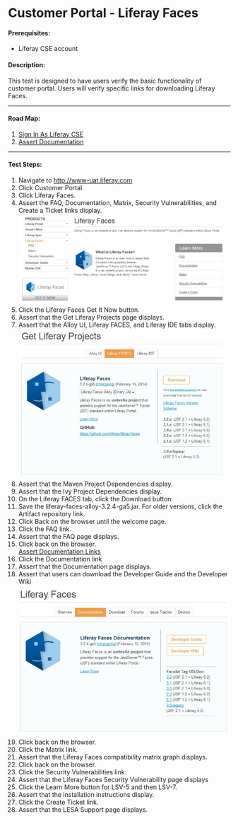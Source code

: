 Customer Portal - Liferay Faces
===============================

#### Prerequisites: ####
* Liferay CSE account


#### Description: ####
This test is designed to have users verify the basic functionality of customer portal. Users will verify specific links for downloading Liferay Faces.

****
#### Road Map: ####
1. [Sign In As Liferay CSE](#SignInAsLiferayCSE)
1. [Assert Documentation](#AssertDocumentation)


****

#### Test Steps: ####
1. <a href="#SignInAsLiferayCSE" name="SignInAsLiferayCSE"></a>Navigate to http://www-uat.liferay.com
1. Click Customer Portal.
1. Click Liferay Faces.
1. Assert the FAQ, Documentation, Matrix, Security Vulnerabilities, and Create a Ticket links display.    
![faces01](../images/faces01.jpg)
1. Click the Liferay Faces Get It Now button.
1. Assert that the Get Liferay Projects page displays.
1. Assert that the Alloy UI, Liferay FACES, and Liferay IDE tabs display.    
![faces02](../images/faces02.jpg)
1. Assert that the Maven Project Dependencies display.
1. Assert that the Ivy Project Dependencies display.
1. On the Liferay FACES tab, click the Download button.
1. Save the liferay-faces-alloy-3.2.4-ga5.jar. For older versions, click the Artifact repository link.
1. Click Back on the browser until the welcome page.
1. Click the FAQ link.
1. Assert that the FAQ page displays.
1. Click back on the browser.    
<a href="#AssertDocumentation" name="AssertDocumentation">Assert Documentation Links</a>
1. Click the Documentation link
1. Assert that the Documentation page displays.
1. Assert that users can download the Developer Guide and the Developer Wiki
![faces03](../images/faces03.jpg)
1. Click back on the browser.
1. Click the Matrix link.
1. Assert that the Liferay Faces compatibility matrix graph displays.
1. Click back on the browser.
1. Click the Security Vulnerabilities link.
1. Assert that the Liferay Faces Security Vulnerability page displays
1. Click the Learn More button for LSV-5 and then LSV-7.
1. Assert that the installation instructions display.
1. Click the Create Ticket link.
1. Assert that the LESA Support page displays.
 